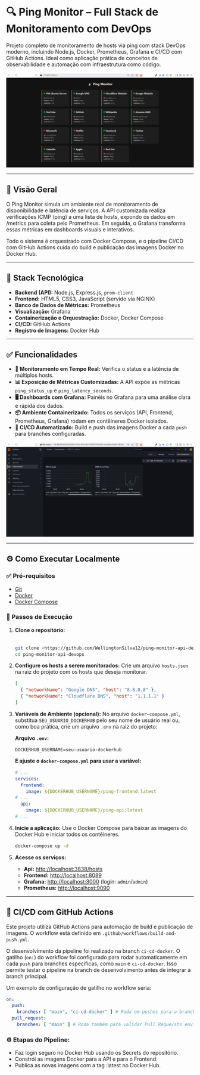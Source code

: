 # 🔍 Ping Monitor – Full Stack de Monitoramento com DevOps

Projeto completo de monitoramento de hosts via ping com stack DevOps moderno, incluindo Node.js, Docker, Prometheus, Grafana e CI/CD com GitHub Actions. Ideal como aplicação prática de conceitos de observabilidade e automação com infraestrutura como código.

![Frontend da API](https://github.com/WellingtonSilva12/ping-monitor-api-devops/blob/main/src/frontend.jfif "Frontend da API")

---

## 📌 Visão Geral

O Ping Monitor simula um ambiente real de monitoramento de disponibilidade e latência de serviços. A API customizada realiza verificações ICMP (ping) a uma lista de hosts, expondo os dados em /metrics para coleta pelo Prometheus. Em seguida, o Grafana transforma essas métricas em dashboards visuais e interativos.

Todo o sistema é orquestrado com Docker Compose, e o pipeline CI/CD com GitHub Actions cuida do build e publicação das imagens Docker no Docker Hub.

---

## 🧰 Stack Tecnológica

* **Backend (API):** Node.js, Express.js, `prom-client`
* **Frontend:** HTML5, CSS3, JavaScript (servido via NGINX)
* **Banco de Dados de Métricas:** Prometheus
* **Visualização:** Grafana
* **Containerização e Orquestração:** Docker, Docker Compose
* **CI/CD:** GitHub Actions
* **Registro de Imagens:** Docker Hub

---

## ✅ Funcionalidades

* **🔎 Monitoramento em Tempo Real:** Verifica o status e a latência de múltiplos hosts.
* **📊 Exposição de Métricas Customizadas:** A API expõe as métricas `ping_status_up` e `ping_latency_seconds`.
* **🖥️ Dashboards com Grafana:** Painéis no Grafana para uma análise clara e rápida dos dados.
* **📦 Ambiente Containerizado:** Todos os serviços (API, Frontend, Prometheus, Grafana) rodam em contêineres Docker isolados.
* **🤖 CI/CD Automatizado:** Build e push das imagens Docker a cada ``push`` para branches configuradas.

![Grafana com dados da API](https://github.com/WellingtonSilva12/ping-monitor-api-devops/blob/main/src/grafana.jfif "Grafana com dados da API")


---

## ⚙️ Como Executar Localmente

### ✅ Pré-requisitos

* [Git](https://git-scm.com/)
* [Docker](https://www.docker.com/products/docker-desktop/)
* [Docker Compose](https://docs.docker.com/compose/)

### 🚀 Passos de Execução

1. **Clone o repositório:**

    ```bash

    git clone <https://github.com/WellingtonSilva12/ping-monitor-api-devops.git>
    cd ping-monitor-api-devops

    ```

2.  **Configure os hosts a serem monitorados:**
    Crie um arquivo `hosts.json` na raiz do projeto com os hosts que deseja monitorar.
    ```json
    [
      { "networkName": "Google DNS", "host": "8.8.8.8" },
      { "networkName": "Cloudflare DNS", "host": "1.1.1.1" }
    ]
    ```

3. **Variáveis de Ambiente (opcional):**
    No arquivo `docker-compose.yml`, substitua `SEU_USUARIO_DOCKERHUB` pelo seu nome de usuário real ou, como boa prática, crie um arquivo `.env` na raiz do projeto:

    **Arquivo `.env`:**

    ```
    DOCKERHUB_USERNAME=seu-usuario-dockerhub
    ```

    **E ajuste o `docker-compose.yml` para usar a variável:**

    ```yaml
    # ...
    services:
      frontend:
        image: ${DOCKERHUB_USERNAME}/ping-frontend:latest
    # ...
      api:
        image: ${DOCKERHUB_USERNAME}/ping-api:latest
    # ...
    ```

4. **Inicie a aplicação:**
    Use o Docker Compose para baixar as imagens do Docker Hub e iniciar todos os contêineres.

    ```bash
    docker-compose up -d
    ```

5. **Acesse os serviços:**
    * **Api:** [http://localhost:3838/hosts](http://localhost:3838/hosts)
    * **Frontend:** [http://localhost:8089](http://localhost:8089)
    * **Grafana:** [http://localhost:3000](http://localhost:3000) (login: `admin`/`admin`)
    * **Prometheus:** [http://localhost:9090](http://localhost:9090)

---

## 🔁 CI/CD com GitHub Actions

Este projeto utiliza GitHub Actions para automação de build e publicação de imagens. O workflow está definido em `.github/workflows/build-and-push.yml`.

O desenvolvimento da pipeline foi realizado na branch `ci-cd-docker`. O gatilho (`on:`) do workflow foi configurado para rodar automaticamente em cada `push` para branches específicas, como `main` e `ci-cd-docker`. Isso permite testar o pipeline na branch de desenvolvimento antes de integrar à branch principal.

Um exemplo de configuração de gatilho no workflow seria:

```yaml
on:
  push:
    branches: [ "main", "ci-cd-docker" ] # Roda em pushes para a branch principal e para a de desenvolvimento
  pull_request:
    branches: [ "main" ] # Roda também para validar Pull Reque/sts enviados para a main
```

### ⚙️ Etapas do Pipeline:

* Faz login seguro no Docker Hub usando os Secrets do repositório.
* Constrói as imagens Docker para a API e para o Frontend.
* Publica as novas imagens com a tag :latest no Docker Hub.
